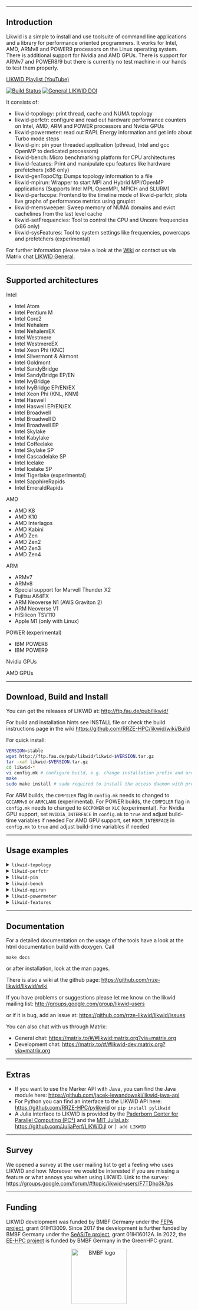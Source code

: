--------------------------------------------------------------------------------
Introduction
--------------------------------------------------------------------------------

Likwid is a simple to install and use toolsuite of command line applications and a library
for performance oriented programmers. It works for Intel, AMD, ARMv8 and POWER9
processors on the Linux operating system. There is additional support for Nvidia and AMD GPUs.
There is support for ARMv7 and POWER8/9 but there is currently no test machine in
our hands to test them properly.

[LIKWID Playlist (YouTube)](https://www.youtube.com/playlist?list=PLxVedhmuwLq2CqJpAABDMbZG8Whi7pKsk)

[![Build Status](https://gitos.rrze.fau.de/ub55yzis/likwid/badges/master/pipeline.svg)](https://gitos.rrze.fau.de/ub55yzis/likwid/-/commits/master) [![General LIKWID DOI](https://zenodo.org/badge/DOI/10.5281/zenodo.4275676.svg)](https://doi.org/10.5281/zenodo.4275676)

It consists of:

- likwid-topology: print thread, cache and NUMA topology
- likwid-perfctr: configure and read out hardware performance counters on Intel, AMD, ARM and POWER processors and Nvidia GPUs
- likwid-powermeter: read out RAPL Energy information and get info about Turbo mode steps
- likwid-pin: pin your threaded application (pthread, Intel and gcc OpenMP to dedicated processors)
- likwid-bench: Micro benchmarking platform for CPU architectures
- likwid-features: Print and manipulate cpu features like hardware prefetchers (x86 only)
- likwid-genTopoCfg: Dumps topology information to a file
- likwid-mpirun: Wrapper to start MPI and Hybrid MPI/OpenMP applications (Supports Intel MPI, OpenMPI, MPICH and SLURM)
- likwid-perfscope: Frontend to the timeline mode of likwid-perfctr, plots live graphs of performance metrics using gnuplot
- likwid-memsweeper: Sweep memory of NUMA domains and evict cachelines from the last level cache
- likwid-setFrequencies: Tool to control the CPU and Uncore frequencies (x86 only)
- likwid-sysFeatures: Tool to system settings like frequencies, powercaps and prefetchers (experimental)

For further information please take a look at the [Wiki](https://github.com/RRZE-HPC/likwid/wiki) or contact us via Matrix chat [LIKWID General](https://matrix.to/#/#likwid:matrix.org?via=matrix.org).


--------------------------------------------------------------------------------
Supported architectures
--------------------------------------------------------------------------------
Intel
- Intel Atom
- Intel Pentium M
- Intel Core2
- Intel Nehalem
- Intel NehalemEX
- Intel Westmere
- Intel WestmereEX
- Intel Xeon Phi (KNC)
- Intel Silvermont & Airmont
- Intel Goldmont
- Intel SandyBridge
- Intel SandyBridge EP/EN
- Intel IvyBridge
- Intel IvyBridge EP/EN/EX
- Intel Xeon Phi (KNL, KNM)
- Intel Haswell
- Intel Haswell EP/EN/EX
- Intel Broadwell
- Intel Broadwell D
- Intel Broadwell EP
- Intel Skylake
- Intel Kabylake
- Intel Coffeelake
- Intel Skylake SP
- Intel Cascadelake SP
- Intel Icelake
- Intel Icelake SP
- Intel Tigerlake (experimental)
- Intel SapphireRapids
- Intel EmeraldRapids

AMD
- AMD K8
- AMD K10
- AMD Interlagos
- AMD Kabini
- AMD Zen
- AMD Zen2
- AMD Zen3
- AMD Zen4

ARM
- ARMv7
- ARMv8
- Special support for Marvell Thunder X2
- Fujitsu A64FX
- ARM Neoverse N1 (AWS Graviton 2)
- ARM Neoverse V1
- HiSilicon TSV110
- Apple M1 (only with Linux)

POWER (experimental)
- IBM POWER8
- IBM POWER9

Nvidia GPUs

AMD GPUs

--------------------------------------------------------------------------------
Download, Build and Install
--------------------------------------------------------------------------------
You can get the releases of LIKWID at:
http://ftp.fau.de/pub/likwid/

For build and installation hints see INSTALL file or check the build instructions
page in the wiki https://github.com/RRZE-HPC/likwid/wiki/Build

For quick install:
```bash
VERSION=stable
wget http://ftp.fau.de/pub/likwid/likwid-$VERSION.tar.gz
tar -xaf likwid-$VERSION.tar.gz
cd likwid-*
vi config.mk # configure build, e.g. change installation prefix and architecture flags
make
sudo make install # sudo required to install the access daemon with proper permissions
```

For ARM builds, the `COMPILER` flag in `config.mk` needs to changed to `GCCARMv8` or `ARMCLANG` (experimental).
For POWER builds, the `COMPILER` flag in `config.mk` needs to changed to `GCCPOWER` or `XLC` (experimental).
For Nvidia GPU support, set `NVIDIA_INTERFACE` in `config.mk` to `true` and adjust build-time variables if needed
For AMD GPU support, set `ROCM_INTERFACE` in `config.mk` to `true` and adjust build-time variables if needed

--------------------------------------------------------------------------------
Usage examples
--------------------------------------------------------------------------------
<details>
<summary><code>likwid-topology</code></summary>
<pre>
--------------------------------------------------------------------------------
CPU name:	Intel(R) Core(TM) i7-6700K CPU @ 4.00GHz
CPU type:	Intel Skylake processor
CPU stepping:	3
********************************************************************************
Hardware Thread Topology
********************************************************************************
Sockets:		1
Cores per socket:	4
Threads per core:	2
--------------------------------------------------------------------------------
HWThread        Thread        Core        Die        Socket        Available
0               0             0           0          0             *                
1               0             1           0          0             *                
2               0             2           0          0             *                
3               0             3           0          0             *                
4               1             0           0          0             *                
5               1             1           0          0             *                
6               1             2           0          0             *                
7               1             3           0          0             *                
--------------------------------------------------------------------------------
Socket 0:		( 0 4 1 5 2 6 3 7 )
--------------------------------------------------------------------------------
********************************************************************************
Cache Topology
********************************************************************************
Level:			1
Size:			32 kB
Cache groups:		( 0 4 ) ( 1 5 ) ( 2 6 ) ( 3 7 )
--------------------------------------------------------------------------------
Level:			2
Size:			256 kB
Cache groups:		( 0 4 ) ( 1 5 ) ( 2 6 ) ( 3 7 )
--------------------------------------------------------------------------------
Level:			3
Size:			8 MB
Cache groups:		( 0 4 1 5 2 6 3 7 )
--------------------------------------------------------------------------------
********************************************************************************
NUMA Topology
********************************************************************************
NUMA domains:		1
--------------------------------------------------------------------------------
Domain:			0
Processors:		( 0 4 1 5 2 6 3 7 )
Distances:		10
Free memory:		318.203 MB
Total memory:		7626.23 MB
--------------------------------------------------------------------------------
</pre>
</details>

<details>
<summary><code>likwid-perfctr</code></summary>
<pre>
$ likwid-perfctr -C 0 -g L2 hostname
--------------------------------------------------------------------------------
CPU name:	Intel(R) Core(TM) i7-6700K CPU @ 4.00GHz
CPU type:	Intel Skylake processor
CPU clock:	4.01 GHz
--------------------------------------------------------------------------------
mytesthost
--------------------------------------------------------------------------------
Group 1: L2
+-----------------------+---------+------------+
|         Event         | Counter | HWThread 0 |
+-----------------------+---------+------------+
|   INSTR_RETIRED_ANY   |  FIXC0  |     321342 |
| CPU_CLK_UNHALTED_CORE |  FIXC1  |     450498 |
|  CPU_CLK_UNHALTED_REF |  FIXC2  |    1118900 |
|    L1D_REPLACEMENT    |   PMC0  |       6670 |
|      L1D_M_EVICT      |   PMC1  |       1840 |
| ICACHE_64B_IFTAG_MISS |   PMC2  |       9293 |
+-----------------------+---------+------------+

+--------------------------------+------------+
|             Metric             | HWThread 0 |
+--------------------------------+------------+
|       Runtime (RDTSC) [s]      |     0.0022 |
|      Runtime unhalted [s]      |     0.0001 |
|           Clock [MHz]          |  1613.6392 |
|               CPI              |     1.4019 |
|  L2D load bandwidth [MBytes/s] |   197.8326 |
|  L2D load data volume [GBytes] |     0.0004 |
| L2D evict bandwidth [MBytes/s] |    54.5745 |
| L2D evict data volume [GBytes] |     0.0001 |
|     L2 bandwidth [MBytes/s]    |   528.0381 |
|     L2 data volume [GBytes]    |     0.0011 |
+--------------------------------+------------+
</pre>
</details>

<details>
<summary><code>likwid-pin</code></summary>
<pre>
$ likwid-pin -c 0,1,2 ./a.out
[pthread wrapper] 
[pthread wrapper] MAIN -> 0
[pthread wrapper] PIN_MASK: 0->1  1->2  
[pthread wrapper] SKIP MASK: 0x0
	threadid 140566548539136 -> hwthread 1 - OK
	threadid 140566540146432 -> hwthread 2 - OK
Number of Threads requested = 3
Thread 0 running on processor 0 ....
Thread 1 running on processor 1 ....
Thread 2 running on processor 2 ....
[...]
</pre>
</details>

<details>
<summary><code>likwid-bench</code></summary>
<pre>
$ likwid-bench -t triad_avx -W N:2GB:3
Warning: Sanitizing vector length to a multiple of the loop stride 16 and thread count 3 from 62500000 elements (500000000 bytes) to 62499984 elements (499999872 bytes)
Allocate: Process running on hwthread 0 (Domain N) - Vector length 62499984/499999872 Offset 0 Alignment 512
Allocate: Process running on hwthread 0 (Domain N) - Vector length 62499984/499999872 Offset 0 Alignment 512
Allocate: Process running on hwthread 0 (Domain N) - Vector length 62499984/499999872 Offset 0 Alignment 512
Allocate: Process running on hwthread 0 (Domain N) - Vector length 62499984/499999872 Offset 0 Alignment 512
Initialization: Each thread in domain initializes its own stream chunks
--------------------------------------------------------------------------------
LIKWID MICRO BENCHMARK
Test: triad_avx
--------------------------------------------------------------------------------
Using 1 work groups
Using 3 threads
--------------------------------------------------------------------------------
Running without Marker API. Activate Marker API with -m on commandline.
--------------------------------------------------------------------------------
Group: 0 Thread 1 Global Thread 1 running on hwthread 4 - Vector length 20833328 Offset 20833328
Group: 0 Thread 0 Global Thread 0 running on hwthread 0 - Vector length 20833328 Offset 0
Group: 0 Thread 2 Global Thread 2 running on hwthread 1 - Vector length 20833328 Offset 41666656
--------------------------------------------------------------------------------
Cycles:			22977763263
CPU Clock:		4007946861
Cycle Clock:		4007946861
Time:			5.733051e+00 sec
Iterations:		96
Iterations per thread:	32
Inner loop executions:	1302083
Size (Byte):		1999999488
Size per thread:	666666496
Number of Flops:	3999998976
MFlops/s:		697.71
Data volume (Byte):	63999983616
MByte/s:		11163.34
Cycles per update:	11.488885
Cycles per cacheline:	91.911077
Loads per update:	3
Stores per update:	1
Load bytes per element:	24
Store bytes per elem.:	8
Load/store ratio:	3.00
Instructions:		2374999408
UOPs:			3749999040
--------------------------------------------------------------------------------
</pre>
</details>

<details>
<summary><code>likwid-mpirun</code></summary>
<pre>
$ likwid-mpirun -mpi slurm -np 4 -t 2 ./a.out
MPI started
Process with rank 0 running on Node f0846.nhr.fau.de core 0
Process with rank 2 running on Node f0859.nhr.fau.de core 0
Process with rank 3 running on Node f0859.nhr.fau.de core 36
Process with rank 1 running on Node f0846.nhr.fau.de core 36
Enter OpenMP parallel region
Start OpenMP threads
Rank 0 Thread 0 running on Node f0846.nhr.fau.de core 0
Rank 0 Thread 1 running on Node f0846.nhr.fau.de core 1
Rank 1 Thread 0 running on Node f0846.nhr.fau.de core 36
Rank 1 Thread 1 running on Node f0846.nhr.fau.de core 37
Rank 2 Thread 0 running on Node f0859.nhr.fau.de core 0
Rank 2 Thread 1 running on Node f0859.nhr.fau.de core 1
Rank 3 Thread 0 running on Node f0859.nhr.fau.de core 36
Rank 3 Thread 1 running on Node f0859.nhr.fau.de core 37
</pre>
</details>

<details>
<summary><code>likwid-powermeter</code></summary>
<pre>
$ likwid-powermeter 
--------------------------------------------------------------------------------
CPU name:	Intel(R) Core(TM) i7-6700K CPU @ 4.00GHz
CPU type:	Intel Skylake processor
CPU clock:	4.01 GHz
--------------------------------------------------------------------------------
--------------------------------------------------------------------------------
Runtime: 2.00019 s
Measure for socket 0 on CPU 0
Domain PKG:
Energy consumed: 7.47705 Joules
Power consumed: 3.73817 Watt
Domain PP0:
Energy consumed: 5.42047 Joules
Power consumed: 2.70998 Watt
Domain PP1:
Energy consumed: 0.0872803 Joules
Power consumed: 0.043636 Watt
Domain DRAM:
Energy consumed: 1.02612 Joules
Power consumed: 0.513013 Watt
Domain PLATFORM:
Energy consumed: 0 Joules
Power consumed: 0 Watt
--------------------------------------------------------------------------------
</pre>
</details>

<details>
<summary><code>likwid-features</code></summary>
<pre>
$ likwid-features -c 0 -l
Feature               HWThread 0	
HW_PREFETCHER         on	
CL_PREFETCHER         on	
DCU_PREFETCHER        on	
IP_PREFETCHER         on	
FAST_STRINGS          on	
THERMAL_CONTROL       on	
PERF_MON              on	
FERR_MULTIPLEX        off	
BRANCH_TRACE_STORAGE  on	
XTPR_MESSAGE          off	
PEBS                  on	
SPEEDSTEP             on	
MONITOR               on	
SPEEDSTEP_LOCK        off	
CPUID_MAX_VAL         off	
XD_BIT                on	
DYN_ACCEL             off	
TURBO_MODE            on	
TM2                   off
</pre>
</details>


--------------------------------------------------------------------------------
Documentation
--------------------------------------------------------------------------------
For a detailed  documentation on the usage of the tools have a look at the
html documentation build with doxygen. Call

`make docs`

or after installation, look at the man pages.

There is also a wiki at the github page:
https://github.com/rrze-likwid/likwid/wiki

If you have problems or suggestions please let me know on the likwid mailing list:
http://groups.google.com/group/likwid-users

or if it is bug, add an issue at:
https://github.com/rrze-likwid/likwid/issues

You can also chat with us through Matrix:
- General chat: https://matrix.to/#/#likwid:matrix.org?via=matrix.org
- Development chat: https://matrix.to/#/#likwid-dev:matrix.org?via=matrix.org

--------------------------------------------------------------------------------
Extras
--------------------------------------------------------------------------------
- If you want to use the Marker API with Java, you can find the Java module here:
https://github.com/jacek-lewandowski/likwid-java-api
- For Python you can find an interface to the LIKWID API here:
https://github.com/RRZE-HPC/pylikwid or `pip install pylikwid`
- A Julia interface to LIKWID is provided by the [Paderborn Center for Parallel Computing (PC²)](https://pc2.uni-paderborn.de) and the [MIT JuliaLab](https://julia.mit.edu/):
https://github.com/JuliaPerf/LIKWID.jl or `] add LIKWID`

--------------------------------------------------------------------------------
Survey
--------------------------------------------------------------------------------
We opened a survey at the user mailing list to get a feeling who uses LIKWID and how.
Moreover we would be interested if you are missing a feature or what annoys you when using LIKWID.
Link to the survey:
https://groups.google.com/forum/#!topic/likwid-users/F7TDho3k7ps

--------------------------------------------------------------------------------
Funding
--------------------------------------------------------------------------------

LIKWID development was funded by BMBF Germany under the [FEPA project](https://gauss-allianz.de/en/project/title/FEPA), grant 01IH13009. Since 2017 the development is further funded by BMBF Germany under the [SeASiTe project](https://gauss-allianz.de/en/project/title/SeASiTe), grant 01IH16012A. In 2022, the [EE-HPC project](https://gauss-allianz.de/en/project/title/EE-HPC) is funded by BMBF Germany in the GreenHPC grant.

<div align=center><img src="https://raw.githubusercontent.com/wiki/RRZE-HPC/likwid/images/BMBF.png" alt="BMBF logo" width="150"/></div>
